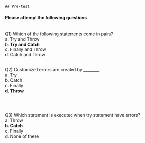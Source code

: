     ## Pre-test
#### Please attempt the following questions

<br>Q1) Which of the following statements come in pairs?
<br>a.	Try and Throw
<br>b. <b>Try and Catch</b>
<br>c. Finally and Throw
<br>d. Catch and Throw
<br>


<br>Q2) Customized errors are created by ________.
<br>a. Try
<br>b. Catch
<br>c. Finally
<br><b>d.	Throw</b>

<br>

<br>Q3) Which statement is executed when try statement have errors? 
<br>a.	Throw
<br><b>b.	Catch</b>
<br>c.	Finally
<br>d.	None of these
